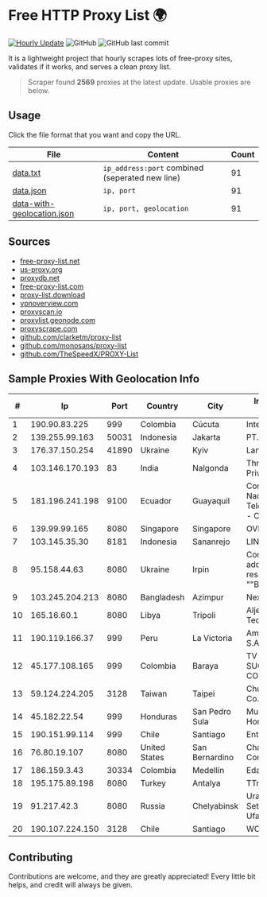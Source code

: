 
# Free HTTP Proxy List 🌍

[![Hourly Update](https://github.com/mertguvencli/http-proxy-list/actions/workflows/main.yml/badge.svg?branch=main)](https://github.com/mertguvencli/http-proxy-list/actions/workflows/main.yml)
![GitHub](https://img.shields.io/github/license/mertguvencli/http-proxy-list)
![GitHub last commit](https://img.shields.io/github/last-commit/mertguvencli/http-proxy-list)

It is a lightweight project that hourly scrapes lots of free-proxy sites, validates if it works, and serves a clean proxy list.


> Scraper found **2569** proxies at the latest update. Usable proxies are below.

## Usage

Click the file format that you want and copy the URL.


|File|Content|Count|
|----|-------|-----|
|[data.txt](https://raw.githubusercontent.com/mertguvencli/http-proxy-list/main/proxy-list/data.txt)|`ip_address:port` combined (seperated new line)|91|
|[data.json](https://raw.githubusercontent.com/mertguvencli/http-proxy-list/main/proxy-list/data.json)|`ip, port`|91|
|[data-with-geolocation.json](https://raw.githubusercontent.com/mertguvencli/http-proxy-list/main/proxy-list/data-with-geolocation.json)|`ip, port, geolocation`|91|

## Sources

* [free-proxy-list.net](https://free-proxy-list.net)
* [us-proxy.org](https://www.us-proxy.org)
* [proxydb.net](http://proxydb.net)
* [free-proxy-list.com](https://free-proxy-list.com/?page=&port=&type%5B%5D=http&type%5B%5D=https&up_time=0&search=Search)
* [proxy-list.download](https://www.proxy-list.download/HTTP)
* [vpnoverview.com](https://vpnoverview.com/privacy/anonymous-browsing/free-proxy-servers)
* [proxyscan.io](https://www.proxyscan.io)
* [proxylist.geonode.com](https://proxylist.geonode.com/api/proxy-list?limit=300&page=1&sort_by=lastChecked&sort_type=desc&protocols=http,https)
* [proxyscrape.com](https://api.proxyscrape.com/v2/?request=displayproxies&protocol=http&timeout=10000&country=all&ssl=all&anonymity=all)
* [github.com/clarketm/proxy-list](https://raw.githubusercontent.com/clarketm/proxy-list/master/proxy-list-raw.txt)
* [github.com/monosans/proxy-list](https://raw.githubusercontent.com/monosans/proxy-list/main/proxies/http.txt)
* [github.com/TheSpeedX/PROXY-List](https://raw.githubusercontent.com/TheSpeedX/PROXY-List/master/http.txt)


## Sample Proxies With Geolocation Info

|#|Ip|Port|Country|City|Internet Service Provider|
|-|--|----|-------|----|-------------------------|
|1|190.90.83.225|999|Colombia|Cúcuta|Internexa S.a. E.S.P|
|2|139.255.99.163|50031|Indonesia|Jakarta|PT. LINKNET|
|3|176.37.150.254|41890|Ukraine|Kyiv|Lanet Network|
|4|103.146.170.193|83|India|Nalgonda|Thrishul Broadband Private Ltd|
|5|181.196.241.198|9100|Ecuador|Guayaquil|Corporacion Nacional De Telecomunicaciones - CNT EP|
|6|139.99.99.165|8080|Singapore|Singapore|OVH SAS|
|7|103.145.35.30|8181|Indonesia|Sananrejo|LINTASDATA|
|8|95.158.44.63|8080|Ukraine|Irpin|Company with additional responsibility ""BEST"|
|9|103.245.204.213|8080|Bangladesh|Azimpur|Next Online Ltd.|
|10|165.16.60.1|8080|Libya|Tripoli|Aljeel Aljadeed For Technology|
|11|190.119.166.37|999|Peru|La Victoria|America Movil Peru S.A.C.|
|12|45.177.108.165|999|Colombia|Baraya|TV AZTECA SUCURSAL COLOMBIA|
|13|59.124.224.205|3128|Taiwan|Taipei|Chunghwa Telecom Co., Ltd.|
|14|45.182.22.54|999|Honduras|San Pedro Sula|Multicable De Honduras|
|15|190.151.99.114|999|Chile|Santiago|Entel Chile S.A.|
|16|76.80.19.107|8080|United States|San Bernardino|Charter Communications|
|17|186.159.3.43|30334|Colombia|Medellín|Edatel S.a. E.S.P|
|18|195.175.89.198|8080|Turkey|Antalya|TTnetTurkTelekom|
|19|91.217.42.3|8080|Russia|Chelyabinsk|Uralskie Kabelnye Seti Ltd. Verkhny Ufaley|
|20|190.107.224.150|3128|Chile|Santiago|WOM S.A.|



## Contributing

Contributions are welcome, and they are greatly appreciated! Every
little bit helps, and credit will always be given.

